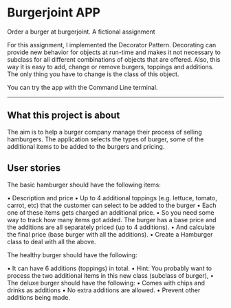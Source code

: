 # Burgerjoint APP

Order a burger at burgerjoint. 
A fictional assignment

For this assignment, I implemented the Decorator Pattern. 
Decorating can provide new behavior for objects at run-time and makes it not necessary to subclass for all different combinations of objects that are offered.
Also, this way it is easy to add, change or remove burgers, toppings and additions. The only thing you have to change is the class of this object.

You can try the app with the Command Line terminal.

----------------------------

What this project is about
---------------------------

The aim is to help a burger company manage their process of selling hamburgers. 
The application selects the types of burger, some of the additional items to be added to the burgers and pricing.

User stories
------------

The basic hamburger should have the following items: 

•	Description and price
•	Up to 4 additional toppings (e.g. lettuce, tomato, carrot, etc) that the customer can select to be added to the burger 
•	Each one of these items gets charged an additional price. 
•	So you need some way to track how many items got added. The burger has a base price and the additions are all separately priced (up to 4 additions). 
•	And calculate the final price (base burger with all the additions). 
•	Create a Hamburger class to deal with all the above. 

The healthy burger should have the following: 

•	It can have 6 additions (toppings) in total. 
•	Hint: You probably want to process the two additional items in this new class (subclass of burger), 
•	The deluxe burger should have the following: 
•	Comes with chips and drinks as additions 
•	No extra additions are allowed. 
•	Prevent other additions being made. 
